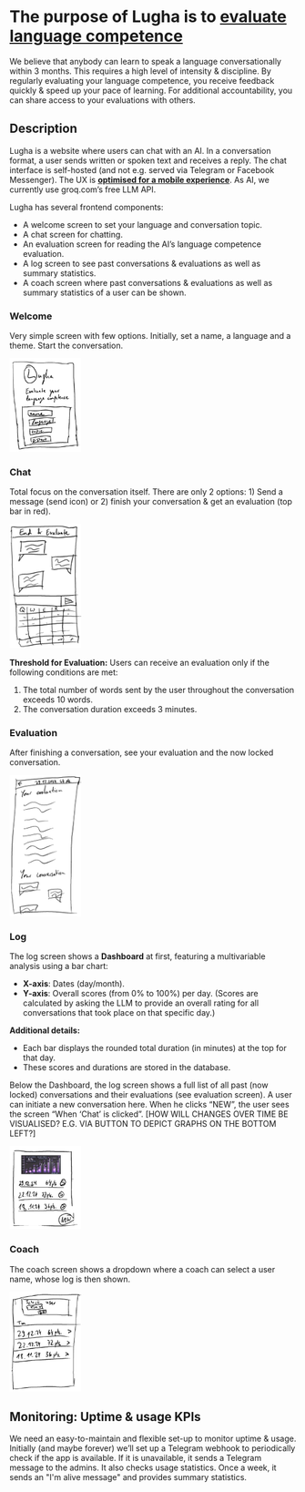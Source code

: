 # The purpose of Lugha is to <b><u>evaluate language competence</u></b>

We believe that anybody can learn to speak
a language conversationally within 3 months.
This requires a high level of intensity & discipline.
By regularly evaluating your language competence,
you receive feedback quickly & speed up
your pace of learning. For additional accountability,
you can share access to your evaluations with others.

## Description

Lugha is a website where users can chat with an AI.
In a conversation format, a user sends written or
spoken text and receives a reply.
The chat interface is self-hosted
(and not e.g. served via Telegram or Facebook Messenger).
The UX is <b><u>optimised for a mobile experience</u></b>.
As AI, we currently use groq.com’s free LLM API.

Lugha has several frontend components:

- A welcome screen to set your language
  and conversation topic.
- A chat screen for chatting.
- An evaluation screen for reading
  the AI’s language competence evaluation.
- A log screen to see past conversations
  & evaluations as well as summary statistics.
- A coach screen where past conversations
  & evaluations as well as summary
  statistics of a user can be shown.

### Welcome

Very simple screen with few options.
Initially, set a name, a language and a theme.
Start the conversation.

<img src="./files/lugha-sketch-initial.png" alt="lugha-sketch-initial.png" width="25%" />

### Chat

Total focus on the conversation itself.
There are only 2 options: 1) Send a message (send icon)
or 2) finish your conversation
& get an evaluation (top bar in red).

<img src="./files/lugha-sketch-chat.png" alt="lugha-sketch-chat.png" width="25%" />

**Threshold for Evaluation:**
Users can receive an evaluation only if the following
conditions are met:
1. The total number of words sent by the user
   throughout the conversation exceeds 10 words.
2. The conversation duration exceeds 3 minutes.

### Evaluation

After finishing a conversation,
see your evaluation and the now locked conversation.

<img src="./files/lugha-sketch-evaluation.png" alt="lugha-sketch-evaluation.png" width="25%" />

### Log

The log screen shows a **Dashboard** at first,
featuring a multivariable analysis using a bar chart:

- **X-axis**: Dates (day/month).
- **Y-axis**: Overall scores (from 0% to 100%) per day.
  (Scores are calculated by asking the LLM
  to provide an overall rating for all conversations
  that took place on that specific day.)

**Additional details:**
- Each bar displays the rounded total duration
  (in minutes) at the top for that day.
- These scores and durations are stored in the database.

Below the Dashboard, the log screen shows a full list of all
past (now locked) conversations and their evaluations
(see evaluation screen). A user can initiate
a new conversation here. When he clicks “NEW”,
the user sees the screen “When ‘Chat’ is clicked”.
[HOW WILL CHANGES OVER TIME BE VISUALISED?
E.G. VIA BUTTON TO DEPICT GRAPHS ON THE BOTTOM LEFT?]

<img src="./files/lugha-sketch-log.png" alt="lugha-sketch-log.png" width="25%" />

### Coach

The coach screen shows a dropdown where a coach
can select a user name, whose log is then shown.

<img src="./files/lugha-sketch-coach.png" alt="lugha-sketch-coach.png" width="25%" />

## Monitoring: Uptime & usage KPIs

We need an easy-to-maintain and flexible set-up
to monitor uptime & usage. Initially (and maybe forever)
we’ll set up a Telegram webhook to periodically check
if the app is available. If it is unavailable,
it sends a Telegram message to the admins.
It also checks usage statistics. Once a week, it sends an
"I'm alive message" and provides summary statistics.
